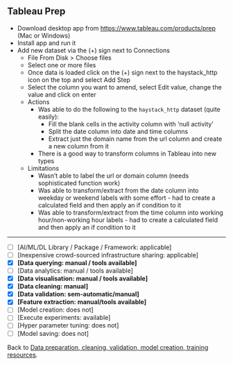 ## Tableau Prep

- Download desktop app from https://www.tableau.com/products/prep (Mac or Windows)
- Install app and run it
- Add new dataset via the (+) sign next to Connections
  - File From Disk > Choose files
  - Select one or more files
  - Once data is loaded click on the (+) sign next to the haystack_http icon on the top and select Add Step
  - Select the column you want to amend, select Edit value, change the value and click on enter
  - Actions
    - Was able to do the following to the `haystack_http` dataset (quite easily):
      - Fill the blank cells in the activity column with ‘null activity’
      - Split the date column into date and time columns
      - Extract just the domain name from the url column and create a new column from it
    - There is a good way to transform columns in Tableau into new types
  - Limitations
    - Wasn’t able to label the url or domain column (needs sophisticated function work)
    - Was able to transform/extract from the date column into weekday or weekend labels with some effort - had to create a calculated field and then apply an if condition to it
    - Was able to transform/extract from the time column into working hour/non-working hour labels - had to create a calculated field and then apply an if condition to it

---

- [ ] [AI/ML/DL Library / Package / Framework: applicable]
- [ ] [Inexpensive crowd-sourced infrastructure sharing: applicable]
- [x] **[Data querying: manual / tools available]** 
- [ ] [Data analytics: manual / tools available] 
- [x] **[Data visualisation: manual / tools available]**
- [x] **[Data cleaning: manual]** 
- [x] **[Data validation: sem-automatic/manual]** 
- [x] **[Feature extraction: manual/tools available]** 
- [ ] [Model creation: does not] 
- [ ] [Execute experiments: available]
- [ ] [Hyper parameter tuning: does not] 
- [ ] [Model saving: does not]

Back to [Data preparation, cleaning, validation, model creation, training resources](prep-cleaning-validation-model-creation-training-resources.md).
